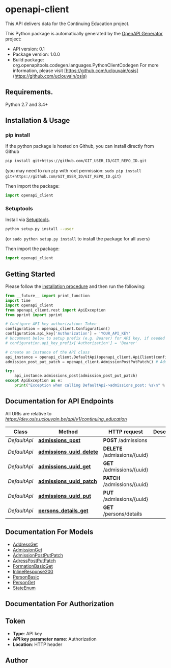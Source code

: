 # openapi-client
This API delivers data for the Continuing Education project.

This Python package is automatically generated by the [OpenAPI Generator](https://openapi-generator.tech) project:

- API version: 0.1
- Package version: 1.0.0
- Build package: org.openapitools.codegen.languages.PythonClientCodegen
For more information, please visit [https://github.com/uclouvain/osis](https://github.com/uclouvain/osis)

## Requirements.

Python 2.7 and 3.4+

## Installation & Usage
### pip install

If the python package is hosted on Github, you can install directly from Github

```sh
pip install git+https://github.com/GIT_USER_ID/GIT_REPO_ID.git
```
(you may need to run `pip` with root permission: `sudo pip install git+https://github.com/GIT_USER_ID/GIT_REPO_ID.git`)

Then import the package:
```python
import openapi_client 
```

### Setuptools

Install via [Setuptools](http://pypi.python.org/pypi/setuptools).

```sh
python setup.py install --user
```
(or `sudo python setup.py install` to install the package for all users)

Then import the package:
```python
import openapi_client
```

## Getting Started

Please follow the [installation procedure](#installation--usage) and then run the following:

```python
from __future__ import print_function
import time
import openapi_client
from openapi_client.rest import ApiException
from pprint import pprint

# Configure API key authorization: Token
configuration = openapi_client.Configuration()
configuration.api_key['Authorization'] = 'YOUR_API_KEY'
# Uncomment below to setup prefix (e.g. Bearer) for API key, if needed
# configuration.api_key_prefix['Authorization'] = 'Bearer'

# create an instance of the API class
api_instance = openapi_client.DefaultApi(openapi_client.ApiClient(configuration))
admission_post_put_patch = openapi_client.AdmissionPostPutPatch() # AdmissionPostPutPatch | 

try:
    api_instance.admissions_post(admission_post_put_patch)
except ApiException as e:
    print("Exception when calling DefaultApi->admissions_post: %s\n" % e)

```

## Documentation for API Endpoints

All URIs are relative to *https://dev.osis.uclouvain.be/api/v1/continuing_education*

Class | Method | HTTP request | Description
------------ | ------------- | ------------- | -------------
*DefaultApi* | [**admissions_post**](docs/DefaultApi.md#admissions_post) | **POST** /admissions | 
*DefaultApi* | [**admissions_uuid_delete**](docs/DefaultApi.md#admissions_uuid_delete) | **DELETE** /admissions/{uuid} | 
*DefaultApi* | [**admissions_uuid_get**](docs/DefaultApi.md#admissions_uuid_get) | **GET** /admissions/{uuid} | 
*DefaultApi* | [**admissions_uuid_patch**](docs/DefaultApi.md#admissions_uuid_patch) | **PATCH** /admissions/{uuid} | 
*DefaultApi* | [**admissions_uuid_put**](docs/DefaultApi.md#admissions_uuid_put) | **PUT** /admissions/{uuid} | 
*DefaultApi* | [**persons_details_get**](docs/DefaultApi.md#persons_details_get) | **GET** /persons/details | 


## Documentation For Models

 - [AddressGet](docs/AddressGet.md)
 - [AdmissionGet](docs/AdmissionGet.md)
 - [AdmissionPostPutPatch](docs/AdmissionPostPutPatch.md)
 - [AdressPostPutPatch](docs/AdressPostPutPatch.md)
 - [FormationBasicGet](docs/FormationBasicGet.md)
 - [InlineResponse200](docs/InlineResponse200.md)
 - [PersonBasic](docs/PersonBasic.md)
 - [PersonGet](docs/PersonGet.md)
 - [StateEnum](docs/StateEnum.md)


## Documentation For Authorization


## Token

- **Type**: API key
- **API key parameter name**: Authorization
- **Location**: HTTP header


## Author




